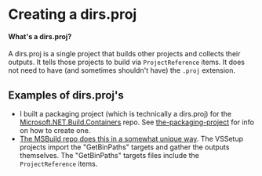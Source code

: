 # Creating a dirs.proj

#### What's a dirs.proj?
A dirs.proj is a single project that builds other projects and collects their outputs. It tells those projects to build via `ProjectReference` items. It does not need to have (and sometimes shouldn't have) the `.proj` extension.

## Examples of dirs.proj's
- I built a packaging project (which is technically a dirs.proj) for the [Microsoft.NET.Build.Containers](https://github.com/dotnet/sdk-container-builds/blob/main/packaging/package.csproj) repo. See [the-packaging-project](..\the-packaging-project\README.md) for info on how to create one.
- [The MSBuild repo does this in a somewhat unique way](https://github.com/dotnet/msbuild/tree/main/src/Package). The VSSetup projects import the "GetBinPaths" targets and gather the outputs themselves. The "GetBinPaths" targets files include the `ProjectReference` items.